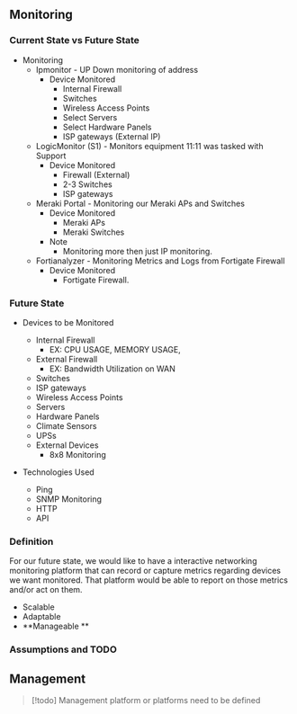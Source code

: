 ## Monitoring

### Current State vs Future State

- Monitoring 
	- Ipmonitor - UP Down monitoring of address
		- Device Monitored 
			- Internal Firewall
			- Switches
			- Wireless Access Points
			- Select Servers
			- Select Hardware Panels
			- ISP gateways (External IP)
	- LogicMonitor (S1) - Monitors equipment 11:11 was tasked with Support
		- Device Monitored
			- Firewall (External)
			- 2-3 Switches
			- ISP gateways
	- Meraki Portal - Monitoring our Meraki APs and Switches
		- Device Monitored
			- Meraki APs
			- Meraki Switches
		- Note
			- Monitoring more then just IP monitoring.
	- Fortianalyzer - Monitoring Metrics and Logs from Fortigate Firewall
		- Device Monitored
			- Fortigate Firewall.


### Future State
* Devices to be Monitored
	* Internal Firewall
		* EX: CPU USAGE, MEMORY USAGE, 
	* External Firewall
		* EX: Bandwidth Utilization on WAN
	* Switches
	* ISP gateways
	* Wireless Access Points
	* Servers
	* Hardware Panels
	* Climate Sensors
	* UPSs
	* External Devices
		* 8x8 Monitoring

* Technologies Used
	* Ping
	* SNMP Monitoring
	* HTTP
	* API

### Definition
For our future state, we would like to have a interactive networking monitoring platform that can record or capture metrics regarding devices we want monitored. That platform would be able to report on those metrics and/or act on them.
* Scalable
* Adaptable
* **Manageable **

### Assumptions and TODO

## Management

> [!todo] 
> Management platform or platforms need to be defined 